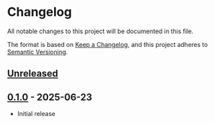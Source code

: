 # Changelog
All notable changes to this project will be documented in this file.

The format is based on [Keep a Changelog](https://keepachangelog.com/en/1.0.0/), and this project adheres to [Semantic
Versioning](https://semver.org/spec/v2.0.0.html).

## [Unreleased]

## [0.1.0] - 2025-06-23
- Initial release

[Unreleased]:
https://github.com/BusinessSimulations/dev-oidc-toolkit/compare/0.1.0...HEAD

[0.1.0]:
https://github.com/BusinessSimulations/dev-oidc-toolkit/releases/tag/0.1.0
